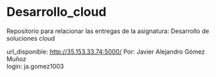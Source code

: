 # Desarrollo_cloud
Repositorio para relacionar las entregas de la asignatura: Desarrollo de soluciones cloud

url_disponible: http://35.153.33.74:5000/
Por: Javier Alejandro Gómez Muñoz  
login: ja.gomez1003
